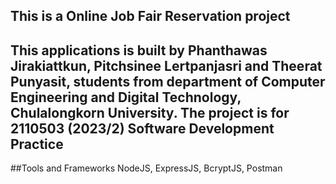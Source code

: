 ## This is a Online Job Fair Reservation project
This applications is built by Phanthawas Jirakiattkun, Pitchsinee Lertpanjasri and Theerat Punyasit, students from department of Computer Engineering and Digital Technology, Chulalongkorn University.
The project is for 2110503 (2023/2) **Software Development Practice**
---
##Tools and Frameworks
NodeJS, ExpressJS, BcryptJS, Postman

